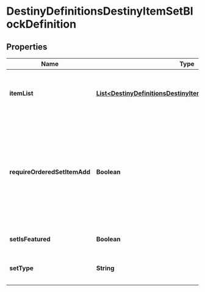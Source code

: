 
# DestinyDefinitionsDestinyItemSetBlockDefinition

## Properties
Name | Type | Description | Notes
------------ | ------------- | ------------- | -------------
**itemList** | [**List&lt;DestinyDefinitionsDestinyItemSetBlockEntryDefinition&gt;**](DestinyDefinitionsDestinyItemSetBlockEntryDefinition.md) | A collection of hashes of set items, for items such as Quest Metadata items that possess this data. |  [optional]
**requireOrderedSetItemAdd** | **Boolean** | If true, items in the set can only be added in increasing order, and adding an item will remove any previous item. For Quests, this is by necessity true. Only one quest step is present at a time, and previous steps are removed as you advance in the quest. |  [optional]
**setIsFeatured** | **Boolean** | If true, the UI should treat this quest as \&quot;featured\&quot; |  [optional]
**setType** | **String** | A string identifier we can use to attempt to identify the category of the Quest. |  [optional]



